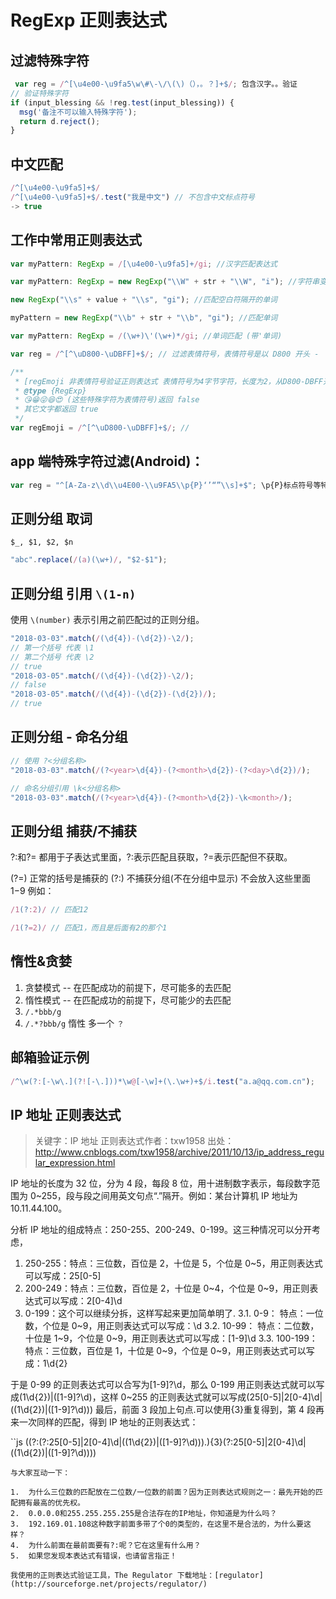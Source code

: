 # RegExp 正则表达式

## 过滤特殊字符

```javascript
 var reg = /^[\u4e00-\u9fa5\w\#\-\/\(\)（），。？]+$/; 包含汉字。。验证
// 验证特殊字符
if (input_blessing && !reg.test(input_blessing)) {
  msg('备注不可以输入特殊字符');
  return d.reject();
}
```

## 中文匹配

```javascript
/^[\u4e00-\u9fa5]+$/
/^[\u4e00-\u9fa5]+$/.test("我是中文") // 不包含中文标点符号
-> true
```

## 工作中常用正则表达式

```javascript
var myPattern: RegExp = /[\u4e00-\u9fa5]+/gi; //汉字匹配表达式

var myPattern: RegExp = new RegExp("\\W" + str + "\\W", "i"); //字符串变量匹配, 匹配所有单词

new RegExp("\\s" + value + "\\s", "gi"); //匹配空白符隔开的单词

myPattern = new RegExp("\\b" + str + "\\b", "gi"); //匹配单词

var myPattern: RegExp = /(\w+)\'(\w+)*/gi; //单词匹配 (带'单词)

var reg = /^[^\uD800-\uDBFF]+$/; // 过滤表情符号，表情符号是以 D800 开头 -  DBFF 结尾的4字节字符

/**
 * [regEmoji 非表情符号验证正则表达式 表情符号为4字节字符，长度为2，从D800-DBFF开头的]
 * @type {RegExp}
 * 😘😁😜😆😍 (这些特殊字符为表情符号)返回 false
 * 其它文字都返回 true
 */
var regEmoji = /^[^\uD800-\uDBFF]+$/; //
```

## app 端特殊字符过滤(Android)：

```JavaScript
var reg = "^[A-Za-z\\d\\u4E00-\\u9FA5\\p{P}‘’“”\\s]+$"; \p{P}标点符号等特殊字符， JavaScript中无效（不支持？）
```

## 正则分组 取词

`$_, $1, $2, $n`

```js
"abc".replace(/(a)(\w+)/, "$2-$1");
```

## 正则分组 引用 `\(1-n)`

使用 `\(number)` 表示引用之前匹配过的正则分组。

```js
"2018-03-03".match(/(\d{4})-(\d{2})-\2/);
// 第一个括号 代表 \1
// 第二个括号 代表 \2
// true
"2018-03-05".match(/(\d{4})-(\d{2})-\2/);
// false
"2018-03-05".match(/(\d{4})-(\d{2})-(\d{2})/);
// true
```

## 正则分组 - 命名分组

```js
// 使用 ?<分组名称>
"2018-03-03".match(/(?<year>\d{4})-(?<month>\d{2})-(?<day>\d{2})/);

// 命名分组引用 \k<分组名称>
"2018-03-03".match(/(?<year>\d{4})-(?<month>\d{2})-\k<month>/);
```

## 正则分组 捕获/不捕获

?:和?= 都用于子表达式里面，?:表示匹配且获取，?=表示匹配但不获取。

(?=) 正常的括号是捕获的
(?:) 不捕获分组(不在分组中显示) 不会放入这些里面 $1-$9
例如：

```js
/1(?:2)/ // 匹配12

/1(?=2)/ // 匹配1，而且是后面有2的那个1
```

## 惰性&贪婪

1.  贪婪模式 -- 在匹配成功的前提下，尽可能多的去匹配
2.  惰性模式 -- 在匹配成功的前提下，尽可能少的去匹配
3.  `/.*bbb/g`
4.  `/.*?bbb/g` 惰性 多一个 `？`

## 邮箱验证示例

```js
/^\w(?:[-\w\.](?![-\.]))*\w@[-\w]+(\.\w+)+$/i.test("a.a@qq.com.cn");
```

## IP 地址 正则表达式

> 关键字：IP 地址 正则表达式作者：txw1958
> 出处：http://www.cnblogs.com/txw1958/archive/2011/10/13/ip_address_regular_expression.html

IP 地址的长度为 32 位，分为 4 段，每段 8 位，用十进制数字表示，每段数字范围为 0~255，段与段之间用英文句点“.”隔开。例如：某台计算机 IP 地址为 10.11.44.100。

分析 IP 地址的组成特点：250-255、200-249、0-199。这三种情况可以分开考虑，

1.  250-255：特点：三位数，百位是 2，十位是 5，个位是 0~5，用正则表达式可以写成：25[0-5]
2.  200-249：特点：三位数，百位是 2，十位是 0~4，个位是 0~9，用正则表达式可以写成：2[0-4]\d
3.  0-199：这个可以继续分拆，这样写起来更加简单明了.
    3.1. 0-9： 特点：一位数，个位是 0~9，用正则表达式可以写成：\d
    3.2. 10-99： 特点：二位数，十位是 1~9，个位是 0~9，用正则表达式可以写成：[1-9]\d
    3.3. 100-199：特点：三位数，百位是 1，十位是 0~9，个位是 0~9，用正则表达式可以写成：1\d{2}

于是 0-99 的正则表达式可以合写为[1-9]?\d，那么 0-199 用正则表达式就可以写成(1\d{2})|([1-9]?\d)，这样 0~255 的正则表达式就可以写成(25[0-5]|2[0-4]\d|((1\d{2})|([1-9]?\d)))
最后，前面 3 段加上句点.可以使用{3}重复得到，第 4 段再来一次同样的匹配，得到 IP 地址的正则表达式：

``js
((?:(?:25[0-5]|2[0-4]\d|((1\d{2})|([1-9]?\d)))\.){3}(?:25[0-5]|2[0-4]\d|((1\d{2})|([1-9]?\d))))

```
与大家互动一下：

1.  为什么三位数的匹配放在二位数/一位数的前面？因为正则表达式规则之一：最先开始的匹配拥有最高的优先权。
2.  0.0.0.0和255.255.255.255是合法存在的IP地址，你知道是为什么吗？
3.  192.169.01.108这种数字前面多带了个0的类型的，在这里不是合法的，为什么要这样？
4.  为什么前面在最前面要有?:呢？它在这里有什么用？
5.  如果您发现本表达式有错误，也请留言指正！

我使用的正则表达式验证工具，The Regulator 下载地址：[regulator](http://sourceforge.net/projects/regulator/)
```

